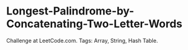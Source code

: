 # Longest-Palindrome-by-Concatenating-Two-Letter-Words
Challenge at LeetCode.com. Tags: Array, String, Hash Table.
